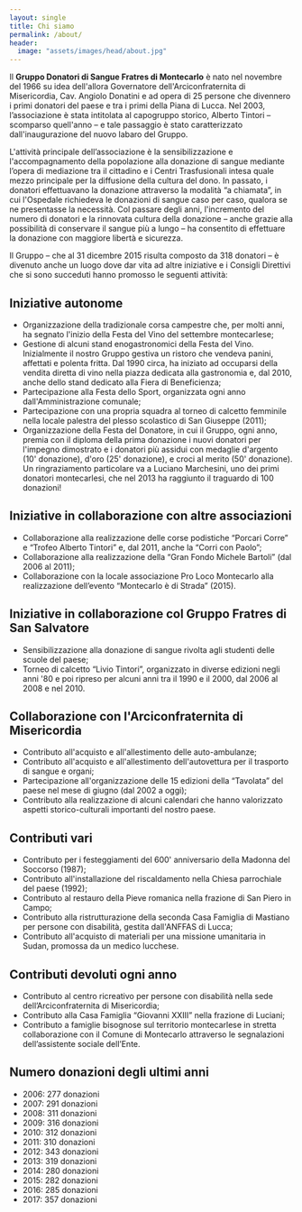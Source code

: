 ```yaml
---
layout: single
title: Chi siamo
permalink: /about/
header:
  image: "assets/images/head/about.jpg"
---
```


Il **Gruppo Donatori di Sangue Fratres di Montecarlo** è nato nel novembre del
1966 su idea dell'allora Governatore dell'Arciconfraternita di Misericordia,
Cav. Angiolo Donatini e ad opera di 25 persone che divennero i primi donatori
del paese e tra i primi della Piana di Lucca. Nel 2003, l’associazione è stata
intitolata al capogruppo storico, Alberto Tintori – scomparso quell'anno – e
tale passaggio è stato caratterizzato dall'inaugurazione del nuovo labaro del
Gruppo.

L'attività principale dell’associazione è la sensibilizzazione e
l'accompagnamento della popolazione alla donazione di sangue mediante l’opera di
mediazione tra il cittadino e i Centri Trasfusionali intesa quale mezzo
principale per la diffusione della cultura del dono. In passato, i donatori
effettuavano la donazione attraverso la modalità “a chiamata”, in cui l'Ospedale
richiedeva le donazioni di sangue caso per caso, qualora se ne presentasse la
necessità. Col passare degli anni, l'incremento del numero di donatori e la
rinnovata cultura della donazione – anche grazie alla possibilità di conservare
il sangue più a lungo – ha consentito di effettuare la donazione con maggiore
libertà e sicurezza.

Il Gruppo – che al 31 dicembre 2015 risulta composto da 318 donatori – è
divenuto anche un luogo dove dar vita ad altre iniziative e i Consigli Direttivi
che si sono succeduti hanno promosso le seguenti attività:

## Iniziative autonome

* Organizzazione della tradizionale corsa campestre che, per molti anni, ha
  segnato l'inizio della Festa del Vino del settembre montecarlese;
* Gestione di alcuni stand enogastronomici della Festa del Vino. Inizialmente il
  nostro Gruppo gestiva un ristoro che vendeva panini, affettati e polenta
  fritta. Dal 1990 circa, ha iniziato ad occuparsi della vendita diretta di vino
  nella piazza dedicata alla gastronomia e, dal 2010, anche dello stand dedicato
  alla Fiera di Beneficienza;
* Partecipazione alla Festa dello Sport, organizzata ogni anno
  dall'Amministrazione comunale;
* Partecipazione con una propria squadra al torneo di calcetto femminile nella
  locale palestra del plesso scolastico di San Giuseppe (2011);
* Organizzazione della Festa del Donatore, in cui il Gruppo, ogni anno, premia
  con il diploma della prima donazione i nuovi donatori per l'impegno dimostrato
  e i donatori più assidui con medaglie d'argento (10' donazione), d'oro (25'
  donazione), e croci al merito (50' donazione). Un ringraziamento particolare
  va a Luciano Marchesini, uno dei primi donatori montecarlesi, che nel 2013 ha
  raggiunto il traguardo di 100 donazioni!

## Iniziative in collaborazione con altre associazioni

* Collaborazione alla realizzazione delle corse podistiche “Porcari Corre” e
  “Trofeo Alberto Tintori” e, dal 2011, anche la “Corri con Paolo”;
* Collaborazione alla realizzazione della “Gran Fondo Michele Bartoli” (dal 2006
  al 2011);
* Collaborazione con la locale associazione Pro Loco Montecarlo alla
  realizzazione dell’evento “Montecarlo è di Strada” (2015).

## Iniziative in collaborazione col Gruppo Fratres di San Salvatore

* Sensibilizzazione alla donazione di sangue rivolta agli studenti delle scuole
  del paese;
* Torneo di calcetto “Livio Tintori”, organizzato in diverse edizioni negli anni
  '80 e poi ripreso per alcuni anni tra il 1990 e il 2000, dal 2006 al 2008 e
  nel 2010.

## Collaborazione con l'Arciconfraternita di Misericordia

* Contributo all'acquisto e all'allestimento delle auto-ambulanze;
* Contributo all'acquisto e all'allestimento dell'autovettura per il trasporto
  di sangue e organi;
* Partecipazione all'organizzazione delle 15 edizioni della “Tavolata” del paese
  nel mese di giugno (dal 2002 a oggi);
* Contributo alla realizzazione di alcuni calendari che hanno valorizzato
  aspetti storico-culturali importanti del nostro paese.

## Contributi vari

* Contributo per i festeggiamenti del 600' anniversario della Madonna del
  Soccorso (1987);
* Contributo all'installazione del riscaldamento nella Chiesa parrochiale del
  paese (1992);
* Contributo al restauro della Pieve romanica nella frazione di San Piero in
  Campo;
* Contributo alla ristrutturazione della seconda Casa Famiglia di Mastiano per
  persone con disabilità, gestita dall'ANFFAS di Lucca;
* Contributo all'acquisto di materiali per una missione umanitaria in Sudan,
  promossa da un medico lucchese.

## Contributi devoluti ogni anno

* Contributo al centro ricreativo per persone con disabilità nella sede
  dell’Arciconfraternita di Misericordia;
* Contributo alla Casa Famiglia “Giovanni XXIII” nella frazione di Luciani;
* Contributo a famiglie bisognose sul territorio montecarlese in stretta
  collaborazione con il Comune di Montecarlo attraverso le segnalazioni
  dell’assistente sociale dell’Ente.

## Numero donazioni degli ultimi anni

* 2006: 277 donazioni
* 2007: 291 donazioni
* 2008: 311 donazioni
* 2009: 316 donazioni
* 2010: 312 donazioni
* 2011: 310 donazioni
* 2012: 343 donazioni
* 2013: 319 donazioni
* 2014: 280 donazioni
* 2015: 282 donazioni
* 2016: 285 donazioni
* 2017: 357 donazioni
